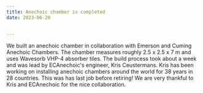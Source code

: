 ```yaml
---
title: Anechoic chamber is completed
date: 2023-06-20


---
```


We built an anechoic chamber in collaboration with Emerson and Cuming Anechoic Chambers. The chamber measures roughly 2.5 x 2.5 x 7 m and uses Wavesorb VHP-4 absorber tiles. The build process took about a week and was lead by ECAnechoic's engineer, Kris Ceustermans. Kris has been working on installing anechoic chambers around the world for 38 years in 28 countries. This was has last job before retiring! We are very thankful to Kris and ECAnechoic for the nice collaboration.


<!--more-->